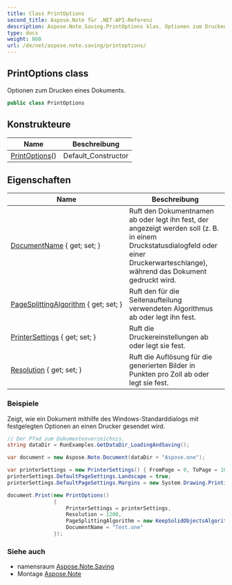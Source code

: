 ```yaml
---
title: Class PrintOptions
second_title: Aspose.Note für .NET-API-Referenz
description: Aspose.Note.Saving.PrintOptions klas. Optionen zum Drucken eines Dokuments.
type: docs
weight: 860
url: /de/net/aspose.note.saving/printoptions/
---
```

## PrintOptions class

Optionen zum Drucken eines Dokuments.

```csharp
public class PrintOptions
```

## Konstrukteure

| Name | Beschreibung |
| --- | --- |
| [PrintOptions](printoptions/)() | Default_Constructor |

## Eigenschaften

| Name | Beschreibung |
| --- | --- |
| [DocumentName](../../aspose.note.saving/printoptions/documentname/) { get; set; } | Ruft den Dokumentnamen ab oder legt ihn fest, der angezeigt werden soll (z. B. in einem Druckstatusdialogfeld oder einer Druckerwarteschlange), während das Dokument gedruckt wird. |
| [PageSplittingAlgorithm](../../aspose.note.saving/printoptions/pagesplittingalgorithm/) { get; set; } | Ruft den für die Seitenaufteilung verwendeten Algorithmus ab oder legt ihn fest. |
| [PrinterSettings](../../aspose.note.saving/printoptions/printersettings/) { get; set; } | Ruft die Druckereinstellungen ab oder legt sie fest. |
| [Resolution](../../aspose.note.saving/printoptions/resolution/) { get; set; } | Ruft die Auflösung für die generierten Bilder in Punkten pro Zoll ab oder legt sie fest. |

### Beispiele

Zeigt, wie ein Dokument mithilfe des Windows-Standarddialogs mit festgelegten Optionen an einen Drucker gesendet wird.

```csharp
// Der Pfad zum Dokumentenverzeichnis.
string dataDir = RunExamples.GetDataDir_LoadingAndSaving();

var document = new Aspose.Note.Document(dataDir + "Aspose.one");

var printerSettings = new PrinterSettings() { FromPage = 0, ToPage = 10 };
printerSettings.DefaultPageSettings.Landscape = true;
printerSettings.DefaultPageSettings.Margins = new System.Drawing.Printing.Margins(50, 50, 150, 50);

document.Print(new PrintOptions()
               {
                   PrinterSettings = printerSettings,
                   Resolution = 1200,
                   PageSplittingAlgorithm = new KeepSolidObjectsAlgorithm(),
                   DocumentName = "Test.one"
               });
```

### Siehe auch

* namensraum [Aspose.Note.Saving](../../aspose.note.saving/)
* Montage [Aspose.Note](../../)


